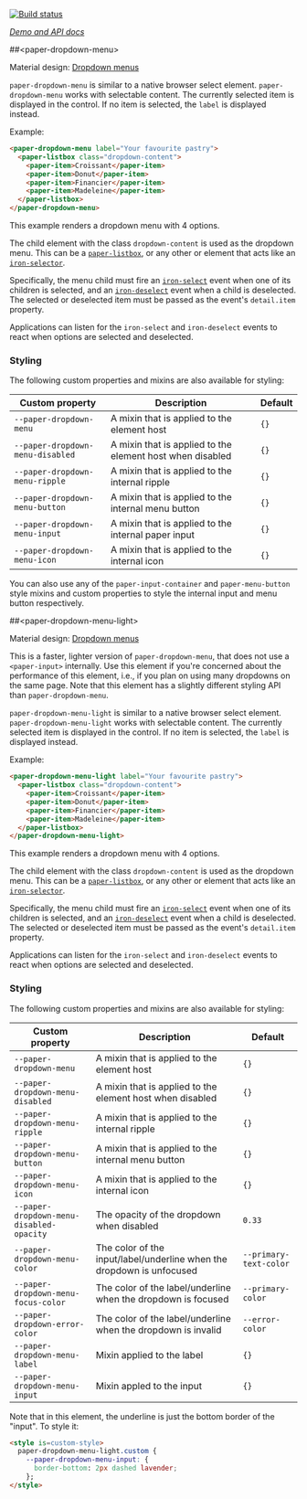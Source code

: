 
<!---

This README is automatically generated from the comments in these files:
paper-dropdown-menu-light.html  paper-dropdown-menu.html

Edit those files, and our readme bot will duplicate them over here!
Edit this file, and the bot will squash your changes :)

The bot does some handling of markdown. Please file a bug if it does the wrong
thing! https://github.com/PolymerLabs/tedium/issues

-->

[![Build status](https://travis-ci.org/PolymerElements/paper-dropdown-menu.svg?branch=master)](https://travis-ci.org/PolymerElements/paper-dropdown-menu)

_[Demo and API docs](https://elements.polymer-project.org/elements/paper-dropdown-menu)_


##&lt;paper-dropdown-menu&gt;

Material design: [Dropdown menus](https://www.google.com/design/spec/components/buttons.html#buttons-dropdown-buttons)

`paper-dropdown-menu` is similar to a native browser select element.
`paper-dropdown-menu` works with selectable content. The currently selected
item is displayed in the control. If no item is selected, the `label` is
displayed instead.

Example:

```html
<paper-dropdown-menu label="Your favourite pastry">
  <paper-listbox class="dropdown-content">
    <paper-item>Croissant</paper-item>
    <paper-item>Donut</paper-item>
    <paper-item>Financier</paper-item>
    <paper-item>Madeleine</paper-item>
  </paper-listbox>
</paper-dropdown-menu>
```

This example renders a dropdown menu with 4 options.

The child element with the class `dropdown-content` is used as the dropdown
menu. This can be a [`paper-listbox`](paper-listbox), or any other or
element that acts like an [`iron-selector`](iron-selector).

Specifically, the menu child must fire an
[`iron-select`](iron-selector#event-iron-select) event when one of its
children is selected, and an [`iron-deselect`](iron-selector#event-iron-deselect)
event when a child is deselected. The selected or deselected item must
be passed as the event's `detail.item` property.

Applications can listen for the `iron-select` and `iron-deselect` events
to react when options are selected and deselected.

### Styling

The following custom properties and mixins are also available for styling:

| Custom property | Description | Default |
| --- | --- | --- |
| `--paper-dropdown-menu` | A mixin that is applied to the element host | `{}` |
| `--paper-dropdown-menu-disabled` | A mixin that is applied to the element host when disabled | `{}` |
| `--paper-dropdown-menu-ripple` | A mixin that is applied to the internal ripple | `{}` |
| `--paper-dropdown-menu-button` | A mixin that is applied to the internal menu button | `{}` |
| `--paper-dropdown-menu-input` | A mixin that is applied to the internal paper input | `{}` |
| `--paper-dropdown-menu-icon` | A mixin that is applied to the internal icon | `{}` |

You can also use any of the `paper-input-container` and `paper-menu-button`
style mixins and custom properties to style the internal input and menu button
respectively.



##&lt;paper-dropdown-menu-light&gt;

Material design: [Dropdown menus](https://www.google.com/design/spec/components/buttons.html#buttons-dropdown-buttons)

This is a faster, lighter version of `paper-dropdown-menu`, that does not
use a `<paper-input>` internally. Use this element if you're concerned about
the performance of this element, i.e., if you plan on using many dropdowns on
the same page. Note that this element has a slightly different styling API
than `paper-dropdown-menu`.

`paper-dropdown-menu-light` is similar to a native browser select element.
`paper-dropdown-menu-light` works with selectable content. The currently selected
item is displayed in the control. If no item is selected, the `label` is
displayed instead.

Example:

```html
<paper-dropdown-menu-light label="Your favourite pastry">
  <paper-listbox class="dropdown-content">
    <paper-item>Croissant</paper-item>
    <paper-item>Donut</paper-item>
    <paper-item>Financier</paper-item>
    <paper-item>Madeleine</paper-item>
  </paper-listbox>
</paper-dropdown-menu-light>
```

This example renders a dropdown menu with 4 options.

The child element with the class `dropdown-content` is used as the dropdown
menu. This can be a [`paper-listbox`](paper-listbox), or any other or
element that acts like an [`iron-selector`](iron-selector).

Specifically, the menu child must fire an
[`iron-select`](iron-selector#event-iron-select) event when one of its
children is selected, and an [`iron-deselect`](iron-selector#event-iron-deselect)
event when a child is deselected. The selected or deselected item must
be passed as the event's `detail.item` property.

Applications can listen for the `iron-select` and `iron-deselect` events
to react when options are selected and deselected.

### Styling

The following custom properties and mixins are also available for styling:

| Custom property | Description | Default |
| --- | --- | --- |
| `--paper-dropdown-menu` | A mixin that is applied to the element host | `{}` |
| `--paper-dropdown-menu-disabled` | A mixin that is applied to the element host when disabled | `{}` |
| `--paper-dropdown-menu-ripple` | A mixin that is applied to the internal ripple | `{}` |
| `--paper-dropdown-menu-button` | A mixin that is applied to the internal menu button | `{}` |
| `--paper-dropdown-menu-icon` | A mixin that is applied to the internal icon | `{}` |
| `--paper-dropdown-menu-disabled-opacity` | The opacity of the dropdown when disabled | `0.33` |
| `--paper-dropdown-menu-color` | The color of the input/label/underline when the dropdown is unfocused | `--primary-text-color` |
| `--paper-dropdown-menu-focus-color` | The color of the label/underline when the dropdown is focused | `--primary-color` |
| `--paper-dropdown-error-color` | The color of the label/underline when the dropdown is invalid | `--error-color` |
| `--paper-dropdown-menu-label` | Mixin applied to the label | `{}` |
| `--paper-dropdown-menu-input` | Mixin appled to the input | `{}` |

Note that in this element, the underline is just the bottom border of the "input".
To style it:

```html
<style is=custom-style>
  paper-dropdown-menu-light.custom {
    --paper-dropdown-menu-input: {
      border-bottom: 2px dashed lavender;
    };
</style>
```


